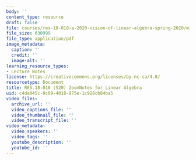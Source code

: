 ```yaml
---
body: ''
content_type: resource
draft: false
file: courses/res-18-010-a-2020-vision-of-linear-algebra-spring-2020/mitres_18_010_s20_zoomnotes.pdf
file_size: 630999
file_type: application/pdf
image_metadata:
  caption: ''
  credit: ''
  image-alt: ''
learning_resource_types:
- Lecture Notes
license: https://creativecommons.org/licenses/by-nc-sa/4.0/
resourcetype: Document
title: RES.18-010 (S20) ZoomNotes for Linear Algebra
uid: c4da045c-9c09-4018-975e-1c928cb84ba5
video_files:
  archive_url: ''
  video_captions_file: ''
  video_thumbnail_file: ''
  video_transcript_file: ''
video_metadata:
  video_speakers: ''
  video_tags: ''
  youtube_description: ''
  youtube_id: ''
---
```

